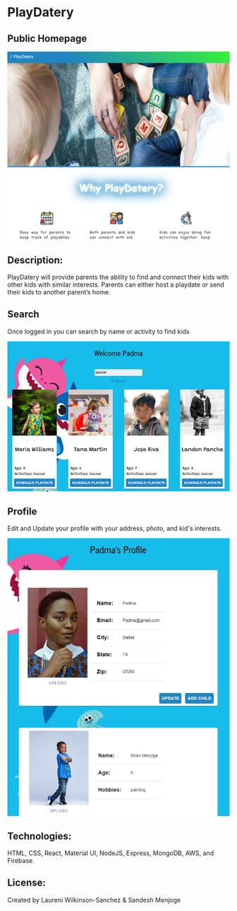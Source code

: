 # PlayDatery

## Public Homepage

![](client/src/assets/PubHomepg.PNG)

## Description:
PlayDatery will provide parents the ability to find and connect their kids with other kids with similar interests. Parents can either host a playdate or send their kids to another parent’s home.

## Search
Once logged in you can search by name or activity to find kids

![](client/src/assets/Homepg.PNG)

## Profile
Edit and Update your profile with your address, photo, and kid's interests.

![](client/src/assets/profile.PNG)

## Technologies:
HTML, CSS, React, Material UI, NodeJS, Express, MongoDB, AWS, and Firebase.

## License:
Created by Laureni Wilkinson-Sanchez & Sandesh Menjoge
